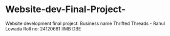 # Website-dev-Final-Project-
Website development final project: Business name Thrifted Threads - Rahul Lowada Roll no: 24120681 IIMB DBE
